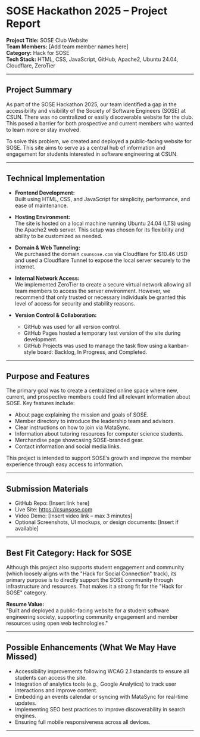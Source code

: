 # SOSE Hackathon 2025 – Project Report  
**Project Title:** SOSE Club Website  
**Team Members:** [Add team member names here]  
**Category:** Hack for SOSE  
**Tech Stack:** HTML, CSS, JavaScript, GitHub, Apache2, Ubuntu 24.04, Cloudflare, ZeroTier  

---

## Project Summary

As part of the SOSE Hackathon 2025, our team identified a gap in the accessibility and visibility of the Society of Software Engineers (SOSE) at CSUN. There was no centralized or easily discoverable website for the club. This posed a barrier for both prospective and current members who wanted to learn more or stay involved.

To solve this problem, we created and deployed a public-facing website for SOSE. This site aims to serve as a central hub of information and engagement for students interested in software engineering at CSUN.

---

## Technical Implementation

- **Frontend Development:**  
  Built using HTML, CSS, and JavaScript for simplicity, performance, and ease of maintenance.

- **Hosting Environment:**  
  The site is hosted on a local machine running Ubuntu 24.04 (LTS) using the Apache2 web server. This setup was chosen for its flexibility and ability to be customized as needed.

- **Domain & Web Tunneling:**  
  We purchased the domain `csunsose.com` via Cloudflare for $10.46 USD and used a Cloudflare Tunnel to expose the local server securely to the internet.

- **Internal Network Access:**  
  We implemented ZeroTier to create a secure virtual network allowing all team members to access the server environment. However, we recommend that only trusted or necessary individuals be granted this level of access for security and stability reasons.

- **Version Control & Collaboration:**  
  - GitHub was used for all version control.
  - GitHub Pages hosted a temporary test version of the site during development.
  - GitHub Projects was used to manage the task flow using a kanban-style board: Backlog, In Progress, and Completed.

---

## Purpose and Features

The primary goal was to create a centralized online space where new, current, and prospective members could find all relevant information about SOSE. Key features include:

- About page explaining the mission and goals of SOSE.
- Member directory to introduce the leadership team and advisors.
- Clear instructions on how to join via MataSync.
- Information about tutoring resources for computer science students.
- Merchandise page showcasing SOSE-branded gear.
- Contact information and social media links.

This project is intended to support SOSE’s growth and improve the member experience through easy access to information.

---

## Submission Materials

- GitHub Repo: [Insert link here]  
- Live Site: https://csunsose.com  
- Video Demo: [Insert video link – max 3 minutes]  
- Optional Screenshots, UI mockups, or design documents: [Insert if available]

---

## Best Fit Category: Hack for SOSE

Although this project also supports student engagement and community (which loosely aligns with the "Hack for Social Connection" track), its primary purpose is to directly support the SOSE community through infrastructure and resources. That makes it a strong fit for the "Hack for SOSE" category.

**Resume Value:**  
"Built and deployed a public-facing website for a student software engineering society, supporting community engagement and member resources using open web technologies."

---

## Possible Enhancements (What We May Have Missed)

- Accessibility improvements following WCAG 2.1 standards to ensure all students can access the site.
- Integration of analytics tools (e.g., Google Analytics) to track user interactions and improve content.
- Embedding an events calendar or syncing with MataSync for real-time updates.
- Implementing SEO best practices to improve discoverability in search engines.
- Ensuring full mobile responsiveness across all devices.

---
